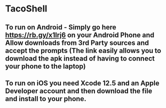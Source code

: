 # TacoShell

## To run on Android - Simply go here https://rb.gy/x1lrj6 on your Android Phone and Allow downloads from 3rd Party sources and accept the prompts (The link easily allows you to download the apk instead of having to connect your phone to the laptop)

## To run on iOS you need Xcode 12.5 and an Apple Developer account and then download the file and install to your phone.


